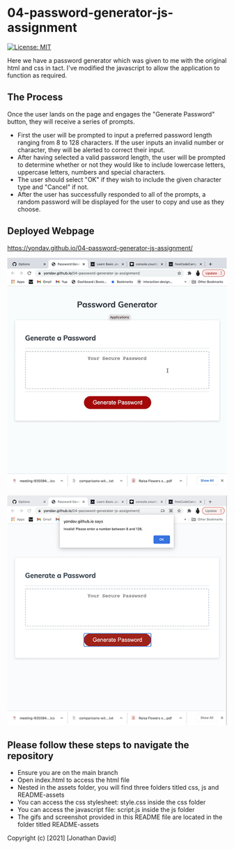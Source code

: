 # 04-password-generator-js-assignment

[![License: MIT](https://img.shields.io/badge/License-MIT-yellow.svg)](https://opensource.org/licenses/MIT)

Here we have a password generator which was given to me with the original html and css in tact. I've modified the javascript to allow the application to function as required.

## The Process
Once the user lands on the page and engages the "Generate Password" button, they will receive a series of prompts.
- First the user will be prompted to input a preferred password length ranging from 8 to 128 characters. If the user inputs an invalid number or character, they will be alerted to correct their input.
- After having selected a valid password length, the user will be prompted to determine whether or not they would like to include lowercase letters, uppercase letters, numbers and special characters.
- The user should select "OK" if they wish to include the given character type and "Cancel" if not.
- After the user has successfully responded to all of the prompts, a random password will be displayed for the user to copy and use as they choose.

## Deployed Webpage
https://yondav.github.io/04-password-generator-js-assignment/

![application gif](./Assets/README-assets/application.gif)

![invalid input alert](./Assets/README-assets/password-gen-invalid-alert.png)


## Please follow these steps to navigate the repository
- Ensure you are on the main branch
- Open index.html to access the html file
- Nested in the assets folder, you will find three folders titled css, js and README-assets
- You can access the css stylesheet: style.css inside the css folder
- You can access the javascript file: script.js inside the js folder
- The gifs and screenshot provided in this README file are located in the folder titled README-assets

Copyright (c) [2021] [Jonathan David]
